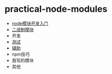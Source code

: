 # practical-node-modules

- [node模块开发入门](gettingstart.md)
- [二进制模块](bin.md)
- 开发
- [测试](test.md)
- [辅助](assistant.md)
- npm技巧
- 我写的模块
- 其他
